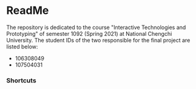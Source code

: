 # ReadMe
The repository is dedicated to the course "Interactive Technologies and Prototyping" of semester 1092 (Spring 2021) at National Chengchi University. The student IDs of the two responsible for the final project are listed below:
* 106308049
* 107504031

### Shortcuts
